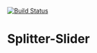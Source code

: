 [![Build Status](https://travis-ci.org/ket4yii/Splitter-Slider.svg?branch=master)](https://travis-ci.org/ket4yii/Splitter-Slider)

Splitter-Slider
===============


